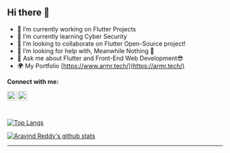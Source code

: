 ## Hi there 👋       

- 🔭 I’m currently working on Flutter Projects
- 🌱 I’m currently learning Cyber Security
- 👯 I’m looking to collaborate on Flutter Open-Source project!
- 🤔 I’m looking for help with, Meanwhile Nothing 🚀
- 💬 Ask me about Flutter and Front-End Web Development😎
- 🌍 My Portfolio [https://www.armr.tech/](https://armr.tech/)

**Connect with me:**

<!-- [<img align="left" alt="" width="22px" src="https://img.icons8.com/ultraviolet/22/000000/domain.png" />][website]
[<img align="left" alt="" width="22px" src="https://img.icons8.com/color/22/000000/youtube-play.png" />][youtube] -->
[<img align="left" alt="aravindreddy | Twitter" width="22px" src="https://img.icons8.com/fluent/22/000000/twitter.png" />][twitter]
[<img align="left" alt="aravindreddy mokireddy | LinkedIn" width="22px" src="https://img.icons8.com/color/22/000000/linkedin.png" />][linkedin]

<br />
<br />
<br />


[![Top Langs](https://github-readme-stats.vercel.app/api/top-langs/?username=aravindreddymokireddy&hide=javascript,objective-c&layout=compact&theme=dracula)]()

[![Aravind Reddy's github stats](https://github-readme-stats.vercel.app/api?username=aravindreddymokireddy&&show_icons=true&count_private=true&theme=dracula)]()

---


[twitter]: https://twitter.com/M_Aravindreddy
[linkedin]: https://linkedin.com/in/aravindreddy-m
[website]: https://armr.tech/
